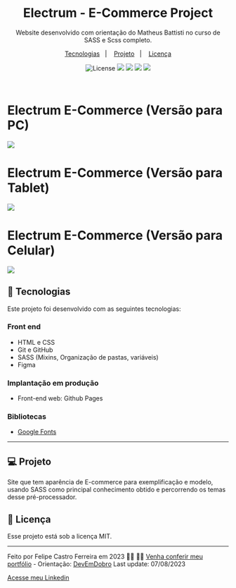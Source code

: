 <h1 align="center"> Electrum - E-Commerce Project </h1>

<p align="center">
 Website desenvolvido com orientação do Matheus Battisti no curso de SASS e Scss completo. <br/>
</p>

<p align="center">
  <a href="#-tecnologias">Tecnologias</a>&nbsp;&nbsp;&nbsp;|&nbsp;&nbsp;&nbsp;
  <a href="#-projeto">Projeto</a>&nbsp;&nbsp;&nbsp;|&nbsp;&nbsp;&nbsp;
  <a href="#memo-licença">Licença</a>
</p>

<p align="center">
  <img alt="License" src="https://img.shields.io/static/v1?label=license&message=MIT&color=49AA26&labelColor=000000">
  <img src="https://img.shields.io/badge/-HTML-333333?style=flat&logo=HTML5">
  <img src="https://img.shields.io/badge/-CSS-333333?style=flat&logo=CSS3&logoColor=1572B6">
  <img src="https://img.shields.io/badge/-JavaScript-333333?style=flat&logo=JavaScript">
  <img src="https://img.shields.io/badge/-Sass-333333?style=flat&logo=SASS&background=gray">
</p>

<br>

<p align="center">
 <h1>Electrum E-Commerce (Versão para PC)</h1>
 <img src="assets/preview/Electrum (PC).png">
</p>

<p>
  <h1>Electrum E-Commerce (Versão para Tablet)</h1>
  <img src="assets/preview/Electrum(iPad Air).png">
</p>

<p>
  <h1>Electrum E-Commerce (Versão para Celular)</h1>
  <img src="./assets/preview/Electrum(iPhone SE).png">
</p>

## 🚀 Tecnologias

Este projeto foi desenvolvido com as seguintes tecnologias: 

### Front end
- HTML e CSS
- Git e GitHub
- SASS (Mixins, Organização de pastas, variáveis)
- Figma

### Implantação em produção
- Front-end web: Github Pages

### Bibliotecas
- [Google Fonts](https://fonts.google.com/)

---

## 💻 Projeto

Site que tem aparência de E-commerce para exemplificação e modelo, usando SASS como principal conhecimento obtido e percorrendo os temas desse pré-processador.

## :memo: Licença

Esse projeto está sob a licença MIT.

---

Feito por Felipe Castro Ferreira em 2023 👦🏻 👋🏻 [Venha conferir meu portfólio](https://felipecastro2021.github.io/Portfolio_FelipeCastro2022/) - Orientação: [DevEmDobro](https://www.youtube.com/@DevemDobro)
Last update: 07/08/2023

[Acesse meu Linkedin](https://www.linkedin.com/in/felipe-castro-ferreira/)

